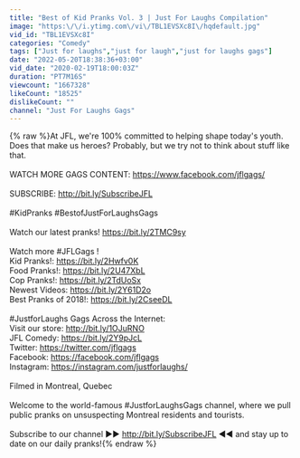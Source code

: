```yaml
---
title: "Best of Kid Pranks Vol. 3 | Just For Laughs Compilation"
image: "https:\/\/i.ytimg.com\/vi\/TBL1EVSXc8I\/hqdefault.jpg"
vid_id: "TBL1EVSXc8I"
categories: "Comedy"
tags: ["Just for laughs","just for laugh","just for laughs gags"]
date: "2022-05-20T18:38:36+03:00"
vid_date: "2020-02-19T18:00:03Z"
duration: "PT7M16S"
viewcount: "1667328"
likeCount: "18525"
dislikeCount: ""
channel: "Just For Laughs Gags"
---
```

{% raw %}At JFL, we're 100% committed to helping shape today's youth. Does that make us heroes? Probably, but we try not to think about stuff like that. <br /><br />WATCH MORE GAGS CONTENT: <a rel="nofollow" target="blank" href="https://www.facebook.com/jflgags/">https://www.facebook.com/jflgags/</a><br /><br />SUBSCRIBE: <a rel="nofollow" target="blank" href="http://bit.ly/SubscribeJFL">http://bit.ly/SubscribeJFL</a>  <br /><br />#KidPranks #BestofJustForLaughsGags<br /><br />Watch our latest pranks! <a rel="nofollow" target="blank" href="https://bit.ly/2TMC9sy">https://bit.ly/2TMC9sy</a><br /><br />Watch more #JFLGags !<br />Kid Pranks!: <a rel="nofollow" target="blank" href="https://bit.ly/2Hwfv0K">https://bit.ly/2Hwfv0K</a><br />Food Pranks!: <a rel="nofollow" target="blank" href="https://bit.ly/2U47XbL">https://bit.ly/2U47XbL</a><br />Cop Pranks!: <a rel="nofollow" target="blank" href="https://bit.ly/2TdUoSx">https://bit.ly/2TdUoSx</a><br />Newest Videos: <a rel="nofollow" target="blank" href="https://bit.ly/2Y61D2o">https://bit.ly/2Y61D2o</a><br />Best Pranks of 2018!: <a rel="nofollow" target="blank" href="https://bit.ly/2CseeDL">https://bit.ly/2CseeDL</a><br /><br />#JustforLaughs Gags Across the Internet:<br />Visit our store: <a rel="nofollow" target="blank" href="http://bit.ly/1OJuRNO">http://bit.ly/1OJuRNO</a><br />JFL Comedy: <a rel="nofollow" target="blank" href="https://bit.ly/2Y9pJcL">https://bit.ly/2Y9pJcL</a> <br />Twitter: <a rel="nofollow" target="blank" href="https://twitter.com/jflgags">https://twitter.com/jflgags</a><br />Facebook: <a rel="nofollow" target="blank" href="https://facebook.com/jflgags">https://facebook.com/jflgags</a> <br />Instagram: <a rel="nofollow" target="blank" href="https://instagram.com/justforlaughs/">https://instagram.com/justforlaughs/</a><br /><br />Filmed in Montreal, Quebec<br /><br />Welcome to the world-famous #JustforLaughsGags channel, where we pull public pranks on unsuspecting Montreal residents and tourists.<br /><br />Subscribe to our channel ▶▶ <a rel="nofollow" target="blank" href="http://bit.ly/SubscribeJFL">http://bit.ly/SubscribeJFL</a> ◀◀ and stay up to date on our daily pranks!{% endraw %}
